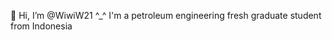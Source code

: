 👋 Hi, I’m @WiwiW21 ^_^
I'm a petroleum engineering fresh graduate student from Indonesia

<!---
WiwiW21/WiwiW21 is a ✨ special ✨ repository because its `README.md` (this file) appears on your GitHub profile.
You can click the Preview link to take a look at your changes.
--->
